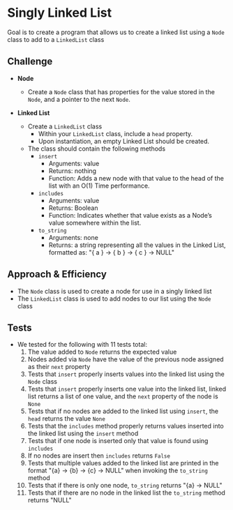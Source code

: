 # Singly Linked List

Goal is to create a program that allows us to create a linked list using a `Node` class to add to a `LinkedList` class

## Challenge

* **Node**
  * Create a `Node` class that has properties for the value stored in the `Node`, and a pointer to the next `Node`.

* **Linked List**
  * Create a `LinkedList` class
    * Within your `LinkedList` class, include a `head` property.
    * Upon instantiation, an empty Linked List should be created.
  * The class should contain the following methods
    * `insert`
      * Arguments: value
      * Returns: nothing
      * Function: Adds a new node with that value to the head of the list with an O(1) Time performance.
    * `includes`
      * Arguments: value
      * Returns: Boolean
      * Function: Indicates whether that value exists as a Node’s value somewhere within the list.
    * `to_string`
      * Arguments: none
      * Returns: a string representing all the values in the Linked List, formatted as: "{ a } -> { b } -> { c } -> NULL"

## Approach & Efficiency

* The `Node` class is used to create a node for use in a singly linked list
* The `LinkedList` class is used to add nodes to our list using the `Node` class

## Tests

* We tested for the following with 11 tests total:
  1. The value added to `Node` returns the expected value
  2. Nodes added via `Node` have the value of the previous node assigned as their `next` property
  3. Tests that `insert` properly inserts values into the linked list using the `Node` class
  4. Tests that `insert` properly inserts one value into the linked list, linked list returns a list of one value, and the `next` property of the node is `None`
  5. Tests that if no nodes are added to the linked list using `insert`, the `head` returns the value `None`
  6. Tests that the `includes` method properly returns values inserted into the linked list using the `insert` method
  7. Tests that if one node is inserted only that value is found using `includes`
  8. If no nodes are insert then `includes` returns `False`
  9. Tests that multiple values added to the linked list are printed in the format "{a} -> {b} -> {c} -> NULL" when invoking the `to_string` method
  10. Tests that if there is only one node, `to_string` returns "{a} -> NULL"
  11. Tests that if there are no node in the linked list the `to_string` method returns "NULL"
